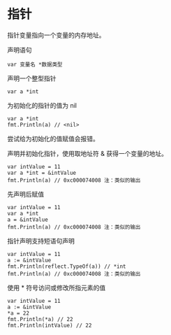 # 指针

指针变量指向一个变量的内存地址。  

声明语句

```
var 变量名 *数据类型
```

声明一个整型指针

```
var a *int
```

为初始化的指针的值为 nil

```
var a *int
fmt.Println(a) // <nil>
```

尝试给为初始化的值赋值会报错。  

声明并初始化指针，使用取地址符 & 获得一个变量的地址。

```
var intValue = 11
var a *int = &intValue
fmt.Println(a) // 0xc000074008 注：类似的输出
```

先声明后赋值

```
var intValue = 11
var a *int
a = &intValue
fmt.Println(a) // 0xc000074008 注：类似的输出
```

指针声明支持短语句声明

```
var intValue = 11
a := &intValue
fmt.Println(reflect.TypeOf(a)) // *int
fmt.Println(a) // 0xc000074008 注：类似的输出
```

使用 * 符号访问或修改所指元素的值

```
var intValue = 11
a := &intValue
*a = 22
fmt.Println(*a) // 22
fmt.Println(intValue) // 22
```

